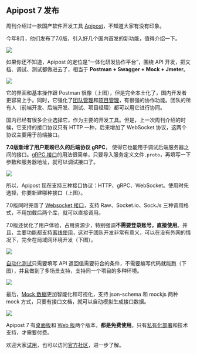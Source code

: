 ## Apipost 7 发布

周刊介绍过一款国产软件开发工具 [Apipost](https://www.apipost.cn/?utm_source=10031)，不知道大家有没有印象。

今年8月，他们发布了7.0版，引入好几个国内首发的新功能，值得介绍一下。

![](https://cdn.beekka.com/blogimg/asset/202209/bg2022090104.webp)

如果你还不知道，Apipost 的定位是“一体化研发协作平台”，围绕 API 开发，把文档、调试、测试都做进去了，相当于 **Postman + Swagger + Mock + Jmeter**。

![](https://cdn.beekka.com/blogimg/asset/202209/bg2022090105.webp)

它的界面和基本操作跟 Postman 很像（上图），但是完全本土化了，国内开发者更容易上手。同时，它强化了[团队管理](https://v7-wiki.apipost.cn/docs/46)和[项目管理](https://v7-wiki.apipost.cn/docs/47)，有很强的协作功能。团队的所有人（前端开发、后端开发、测试、项目经理）都可以用它进行协同。

国内已经有很多企业选择它，作为主要的开发工具。但是，上一次周刊介绍的时候，它支持的接口协议只有 HTTP 一种，后来增加了 WebSocket 协议，这两个协议主要用于前端接口。

**7.0版新增了用户期盼已久的后端协议 gRPC**，
使得它也能用于调试后端服务器之间的接口。[gRPC 接口](https://v7-wiki.apipost.cn/docs/13/?utm_source=10031)的用法很简单，只要导入服务定义文件`.proto`，再填写一下参数和服务器地址，就可以调试接口了。

![](https://cdn.beekka.com/blogimg/asset/202209/bg2022090106.webp)

所以，Apipost 现在支持三种接口协议：HTTP、gRPC、WebSocket。使用时先选择，你要新建哪种接口（上图）。

7.0版同时完善了 [Websocket 接口](https://v7-wiki.apipost.cn/docs/14)，支持 Raw、Socket.io、SockJs 三种调用格式，不用加载后两个库，就可以直接调用。

7.0版还优化了用户体验，占用资源少，特别强调**不需要登录账号，直接使用**。并且，主要功能都支持[离线使用](https://wiki.apipost.cn/document/00091641-1e36-490d-9caf-3e47cd38bcde/4e4f35dc-10d7-4c23-b8b5-e2cf2713978f?utm_source=10031)，这对于团队开发非常有意义，可以在没有外网的情况下，完全在局域网环境开发（下图）。

![](https://cdn.beekka.com/blogimg/asset/202208/bg2022082904.webp)

[自动化测试](https://v7-wiki.apipost.cn/docs/38)只需要填写 API 返回值需要符合的条件，不需要编写代码就能跑（下图），并且做到了多场景支持，支持同一个项目的多种环境。

![](https://cdn.beekka.com/blogimg/asset/202209/bg2022090107.webp)

最后，[Mock 数据](https://v7-wiki.apipost.cn/docs/34)更加智能化和可视化，支持 json-schema 和 mockjs 两种 mock 方式，只要有接口文档，就可以自动模拟生成接口数据。

![](https://cdn.beekka.com/blogimg/asset/202209/bg2022090108.png)

Apipost 7 有[桌面版](https://www.apipost.cn/download.html?utm_source=10031)和 [Web 版](https://console.apipost.cn/login?utm_source=10031)两个版本，**都是免费使用**。只有[私有化部署](https://www.apipost.cn/private/)和技术支持，才需要付费。

欢迎大家[试用](https://apipost.cn/?utm_source=10031)，也可以访问[官方社区](https://qa.apipost.cn/?utm_source=10031)，进一步了解。